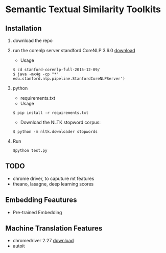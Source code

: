# Semantic Textual Similarity Toolkits

## Installation
1. download the repo
2. run the corenlp server
   standford CoreNLP 3.6.0 [download](http://nlp.stanford.edu/software/stanford-corenlp-full-2015-12-09.zip)
    - Usage
    ```
    $ cd stanford-corenlp-full-2015-12-09/
    $ java -mx4g -cp "*" edu.stanford.nlp.pipeline.StanfordCoreNLPServer')
    ```
3. python
    - requirements.txt
    - Usage
    ```
    $ pip install -r requirements.txt
    ```
    - Download the NLTK stopword corpus:
    ```
    $ python -m nltk.downloader stopwords
    ```
4. Run

    ```
    $python test.py
    ```

## TODO
- chrome driver, to caputure mt features
- theano, lasagne, deep learning scores


## Embedding Feautures
- Pre-trained Embedding

## Machine Translation Features
- chromedriver 2.27 [download](https://chromedriver.storage.googleapis.com/index.html?path=2.27/)
- autoit